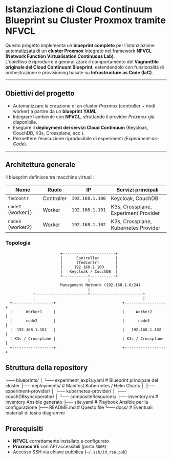 # Istanziazione di Cloud Continuum Blueprint su Cluster Proxmox tramite NFVCL

Questo progetto implementa un **blueprint completo** per l'istanziazione automatizzata di un **cluster Proxmox** integrato nel framework **NFVCL (Network Function Virtualisation Continuous Lab)**.  
L'obiettivo è riprodurre e generalizzare il comportamento del **Vagrantfile originale del Cloud Continuum Blueprint**, estendendolo con funzionalità di orchestrazione e provisioning basate su **Infrastructure as Code (IaC)**.

---

## Obiettivi del progetto

- Automatizzare la creazione di un cluster *Proxmox* (controller + nodi worker) a partire da un **blueprint YAML**.
- Integrare l’ambiente con **NFVCL**, sfruttando il provider *Proxmox* già disponibile.
- Eseguire il **deployment dei servizi Cloud Continuum** (Keycloak, CouchDB, K3s, Crossplane, ecc.).
- Permettere l’esecuzione riproducibile di esperimenti (*Experiment-as-Code*).

---

## Architettura generale

Il blueprint definisce tre macchine virtuali:

| Nome              | Ruolo      | IP              | Servizi principali                   |
|-------------------|------------|-----------------|--------------------------------------|
| `fedcontr`        | Controller | `192.168.1.100` | Keycloak, CouchDB                    |
| `node2` (worker1) | Worker     | `192.168.1.101` | K3s, Crossplane, Experiment Provider |
| `node3` (worker2) | Worker     | `192.168.1.102` | K3s, Crossplane, Kubernetes Provider |

### Topologia

                            +-----------------------+
                            |      Controller       |
                            |      (fedcontr)       |
                            |     192.168.1.100     |
                            |   Keycloak / CouchDB  |
                            +-----------+-----------+
                                        |
                            Management Network (192.168.1.0/24)
                                        |
                +-----------------------+-----------------------+
                |                                               |
      +------------------+                             +------------------+
      |      Worker1     |                             |     Worker2      |
      |      node2       |                             |      node3       |
      |  192.168.1.101   |                             |   192.168.1.102  |
      | K3s / Crossplane |                             | K3s / Crossplane |
      +------------------+                             +------------------+

## Struttura della repository
├── blueprints/
│ └── experiment_exp1a.yaml # Blueprint principale del cluster
├── deployments/ # Manifest Kubernetes / Helm Charts
│ ├── experiment-provider/
│ ├── kubernetes-provider/
│ ├── couchDBsyncoperator/
│ └── compositeResources/
├── inventory.ini # Inventory Ansible generato
├── site.yaml # Playbook Ansible per la configurazione
├── README.md # Questo file
└── docs/ # Eventuali materiali di tesi o diagrammi


## Prerequisiti
- **NFVCL** correttamente installato e configurato  
- **Proxmox VE** con API accessibili (porta `8006`)  
- Accesso SSH via chiave pubblica (`~/.ssh/id_rsa.pub`)  